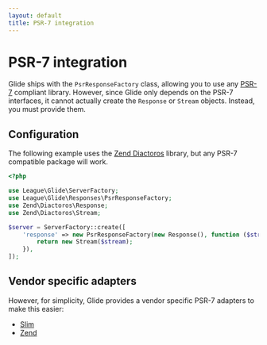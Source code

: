 ```yaml
---
layout: default
title: PSR-7 integration
---
```


# PSR-7 integration

Glide ships with the `PsrResponseFactory` class, allowing you to use any [PSR-7](http://www.php-fig.org/psr/psr-7/) compliant library. However, since Glide only depends on the PSR-7 interfaces, it cannot actually create the `Response` or `Stream` objects. Instead, you must provide them.

## Configuration

The following example uses the [Zend Diactoros](https://github.com/zendframework/zend-diactoros) library, but any PSR-7 compatible package will work.

~~~ php
<?php

use League\Glide\ServerFactory;
use League\Glide\Responses\PsrResponseFactory;
use Zend\Diactoros\Response;
use Zend\Diactoros\Stream;

$server = ServerFactory::create([
    'response' => new PsrResponseFactory(new Response(), function ($stream) {
        return new Stream($stream);
    }),
]);
~~~

## Vendor specific adapters

However, for simplicity, Glide provides a vendor specific PSR-7 adapters to make this easier:

- [Slim](/1.0/config/integrations/slim/)
- [Zend](/1.0/config/integrations/zend/)